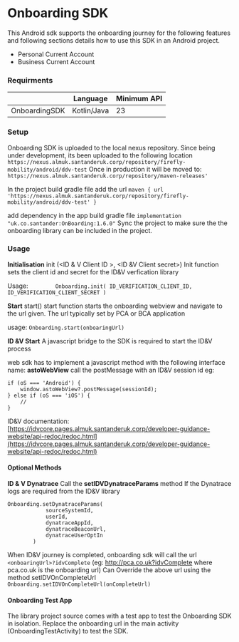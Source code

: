 # Onboarding SDK 

This Android sdk supports the onboarding journey for the following features and following sections details how to use this SDK in an Android project.

- Personal Current Account
- Business Current Account


### Requirments

|                        | Language | Minimum API  |
|------------------------|----------|--------------------|
| OnboardingSDK      | Kotlin/Java   | 23             |

### Setup
Onboarding SDK is uploaded to the local nexus repository. Since being under development, its been uploaded to the following location
`https://nexus.almuk.santanderuk.corp/repository/firefly-mobility/android/ddv-test`
Once in production it will be moved to:
`https://nexus.almuk.santanderuk.corp/repository/maven-releases'`

In the project build gradle file add the url 
`maven {
            url 'https://nexus.almuk.santanderuk.corp/repository/firefly-mobility/android/ddv-test'
        }`

add dependency in the app build gradle file
`implementation "uk.co.santander:OnBoarding:1.6.0"`
Sync the project to make sure the the onboarding library can be included in the project.

### Usage

**Initialisation**
init (<ID & V Client ID >, <ID &V Client secret>)
Init function sets the client id and secret for the ID&V verfication library

Usage:
`        Onboarding.init(
            ID_VERIFICATION_CLIENT_ID,
            ID_VERIFICATION_CLIENT_SECRET
        )`

**Start**
start(<url to navitate>)
start function starts the onboarding webview and navigate to the url given. The url typically set by PCA or BCA application

usage:
`Onboarding.start(onboaringUrl)`

**ID &V Start**
A javascript bridge to the SDK is required to start the ID&V process

web sdk has to implement a javascript method with the following interface name:
 **astoWebView**
call the postMessage with an ID&V session id
eg:
```
if (oS === 'Android') {
    window.astoWebView?.postMessage(sessionId);
} else if (oS === 'iOS') {
    //
}
```
ID&V documentation: [https://idvcore.pages.almuk.santanderuk.corp/developer-guidance-website/api-redoc/redoc.html](https://idvcore.pages.almuk.santanderuk.corp/developer-guidance-website/api-redoc/redoc.html)

#### Optional Methods
**ID & V Dynatrace**
Call the **setIDVDynatraceParams** method If the Dynatrace logs are required from the ID&V library
```
Onboarding.setDynatraceParams(
            sourceSystemId,
            userId,
            dynatraceAppId,
            dynatraceBeaconUrl,
            dynatraceUserOptIn
        )
```

When ID&V journey is completed, onboarding sdk will call the url
`<onboaringUrl>?idvComplete`
(eg: http://pca.co.uk?idvComplete where pca.co.uk is the onboarding url)
Can Override the above url using the method setIDVOnCompleteUrl
`Onboarding.setIDVOnCompleteUrl(onCompleteUrl)`

#### Onboarding Test App
The library project source comes with a test app to test the Onboarding SDK in isolation.
Replace the onboarding url in the main activity (OnboardingTestActivity) to test the SDK.
